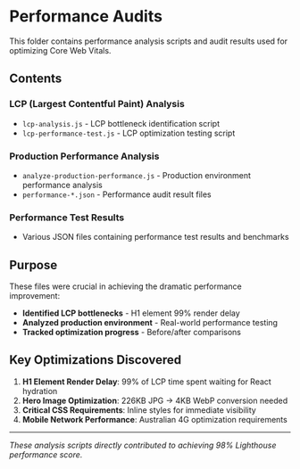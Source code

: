 # Performance Audits

This folder contains performance analysis scripts and audit results used for optimizing Core Web Vitals.

## Contents

### LCP (Largest Contentful Paint) Analysis
- `lcp-analysis.js` - LCP bottleneck identification script
- `lcp-performance-test.js` - LCP optimization testing script

### Production Performance Analysis
- `analyze-production-performance.js` - Production environment performance analysis
- `performance-*.json` - Performance audit result files

### Performance Test Results
- Various JSON files containing performance test results and benchmarks

## Purpose

These files were crucial in achieving the dramatic performance improvement:
- **Identified LCP bottlenecks** - H1 element 99% render delay
- **Analyzed production environment** - Real-world performance testing
- **Tracked optimization progress** - Before/after comparisons

## Key Optimizations Discovered

1. **H1 Element Render Delay**: 99% of LCP time spent waiting for React hydration
2. **Hero Image Optimization**: 226KB JPG → 4KB WebP conversion needed
3. **Critical CSS Requirements**: Inline styles for immediate visibility
4. **Mobile Network Performance**: Australian 4G optimization requirements

---

*These analysis scripts directly contributed to achieving 98% Lighthouse performance score.*